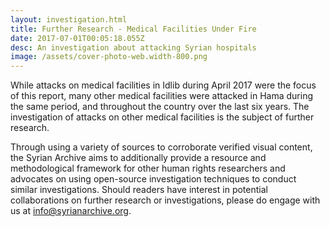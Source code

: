 ```yaml
---
layout: investigation.html
title: Further Research - Medical Facilities Under Fire
date: 2017-07-01T00:05:18.055Z
desc: An investigation about attacking Syrian hospitals
image: /assets/cover-photo-web.width-800.png
---
```


While attacks on medical facilities in Idlib during April 2017 were the focus of this report, many other medical facilities were attacked in Hama during the same period, and throughout the country over the last six years. The investigation of attacks on other medical facilities is the subject of further research.

Through using a variety of sources to corroborate verified visual content, the Syrian Archive aims to additionally provide a resource and methodological framework for other human rights researchers and advocates on using open-source investigation techniques to conduct similar investigations. Should readers have interest in potential collaborations on further research or investigations, please do engage with us at info@syrianarchive.org.
